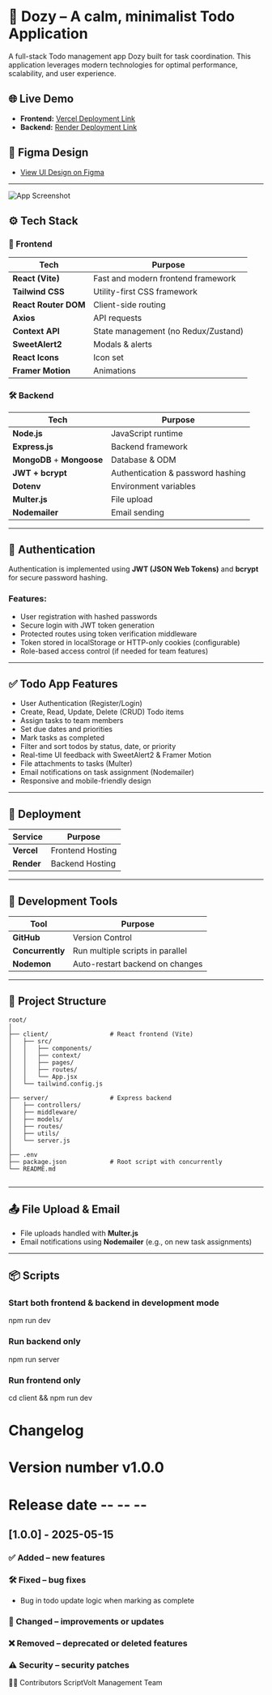# 📝 Dozy – A calm, minimalist Todo Application

A full-stack Todo management app Dozy built for task coordination. This application leverages modern technologies for optimal performance, scalability, and user experience.

## 🌐 Live Demo

- **Frontend:** [Vercel Deployment Link](#)  
- **Backend:** [Render Deployment Link](#)

## 🎨 Figma Design

- [View UI Design on Figma](https://www.figma.com/design/T9DqrMrrgfE0uuJ3IcYteM/To-do-List-Web-App-Design--Community-?m=auto&is-community-duplicate=1&fuid=1253275827982167590)
---
![App Screenshot](https://imgur.com/a/U1QIRnD)

## ⚙️ Tech Stack

### 🧩 Frontend

| Tech               | Purpose                            |
|--------------------|-------------------------------------|
| **React (Vite)**   | Fast and modern frontend framework |
| **Tailwind CSS**   | Utility-first CSS framework        |
| **React Router DOM** | Client-side routing              |
| **Axios**          | API requests                       |
| **Context API**    | State management (no Redux/Zustand)|
| **SweetAlert2**    | Modals & alerts                    |
| **React Icons**    | Icon set                           |
| **Framer Motion**  | Animations                         |

### 🛠️ Backend

| Tech               | Purpose                            |
|--------------------|-------------------------------------|
| **Node.js**        | JavaScript runtime                 |
| **Express.js**     | Backend framework                  |
| **MongoDB** + **Mongoose** | Database & ODM            |
| **JWT + bcrypt**   | Authentication & password hashing  |
| **Dotenv**         | Environment variables              |
| **Multer.js**      | File upload                        |
| **Nodemailer**     | Email sending                      |

---

## 🔐 Authentication

Authentication is implemented using **JWT (JSON Web Tokens)** and **bcrypt** for secure password hashing.

### Features:
- User registration with hashed passwords
- Secure login with JWT token generation
- Protected routes using token verification middleware
- Token stored in localStorage or HTTP-only cookies (configurable)
- Role-based access control (if needed for team features)

---

## ✅ Todo App Features

- User Authentication (Register/Login)
- Create, Read, Update, Delete (CRUD) Todo items
- Assign tasks to team members
- Set due dates and priorities
- Mark tasks as completed
- Filter and sort todos by status, date, or priority
- Real-time UI feedback with SweetAlert2 & Framer Motion
- File attachments to tasks (Multer)
- Email notifications on task assignment (Nodemailer)
- Responsive and mobile-friendly design

---

## 🚀 Deployment

| Service  | Purpose     |
|----------|-------------|
| **Vercel** | Frontend Hosting |
| **Render** | Backend Hosting  |

---

## 🧪 Development Tools

| Tool            | Purpose                     |
|--------------   |-----------------------------|
| **GitHub**      | Version Control             |
| **Concurrently**| Run multiple scripts in parallel |
| **Nodemon**     | Auto-restart backend on changes |

---

## 📁 Project Structure

```text
root/
│
├── client/                 # React frontend (Vite)
│   ├── src/
│   │   ├── components/
│   │   ├── context/
│   │   ├── pages/
│   │   ├── routes/
│   │   └── App.jsx
│   └── tailwind.config.js
│
├── server/                 # Express backend
│   ├── controllers/
│   ├── middleware/
│   ├── models/
│   ├── routes/
│   ├── utils/
│   └── server.js
│
├── .env
├── package.json            # Root script with concurrently
└── README.md


```
---

## 📤 File Upload & Email

- File uploads handled with **Multer.js**
- Email notifications using **Nodemailer** (e.g., on new task assignments)

---

## 📦 Scripts

### Start both frontend & backend in development mode
npm run dev

### Run backend only
npm run server

### Run frontend only
cd client && npm run dev

# Changelog
# Version number v1.0.0
# Release date -- -- --


## [1.0.0] - 2025-05-15
### ✅ Added – new features

### 🛠️ Fixed – bug fixes
- Bug in todo update logic when marking as complete

### 🔄 Changed – improvements or updates

### ❌ Removed – deprecated or deleted features

### ⚠️ Security – security patches


🧑‍💻 Contributors
ScriptVolt Management Team
